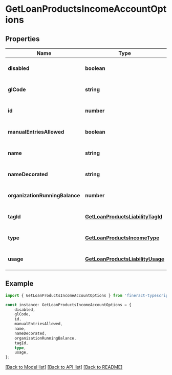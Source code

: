 # GetLoanProductsIncomeAccountOptions


## Properties

Name | Type | Description | Notes
------------ | ------------- | ------------- | -------------
**disabled** | **boolean** |  | [optional] [default to undefined]
**glCode** | **string** |  | [optional] [default to undefined]
**id** | **number** |  | [optional] [default to undefined]
**manualEntriesAllowed** | **boolean** |  | [optional] [default to undefined]
**name** | **string** |  | [optional] [default to undefined]
**nameDecorated** | **string** |  | [optional] [default to undefined]
**organizationRunningBalance** | **number** |  | [optional] [default to undefined]
**tagId** | [**GetLoanProductsLiabilityTagId**](GetLoanProductsLiabilityTagId.md) |  | [optional] [default to undefined]
**type** | [**GetLoanProductsIncomeType**](GetLoanProductsIncomeType.md) |  | [optional] [default to undefined]
**usage** | [**GetLoanProductsLiabilityUsage**](GetLoanProductsLiabilityUsage.md) |  | [optional] [default to undefined]

## Example

```typescript
import { GetLoanProductsIncomeAccountOptions } from 'fineract-typescript-client';

const instance: GetLoanProductsIncomeAccountOptions = {
    disabled,
    glCode,
    id,
    manualEntriesAllowed,
    name,
    nameDecorated,
    organizationRunningBalance,
    tagId,
    type,
    usage,
};
```

[[Back to Model list]](../README.md#documentation-for-models) [[Back to API list]](../README.md#documentation-for-api-endpoints) [[Back to README]](../README.md)
